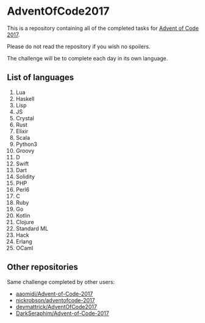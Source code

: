 # AdventOfCode2017

This is a repository containing all of the completed tasks for [Advent of Code 2017](http://adventofcode.com/).

Please do not read the repository if you wish no spoilers.

The challenge will be to complete each day in its own language.

## List of languages

1. Lua
2. Haskell
3. Lisp
4. JS
5. Crystal
6. Rust
7. Elixir
8. Scala
9. Python3
10. Groovy
11. D
12. Swift
13. Dart
14. Solidity
15. PHP
16. Perl6
17. C
18. Ruby
19. Go
20. Kotlin
21. Clojure
22. Standard ML
23. Hack
24. Erlang
25. OCaml

## Other repositories

Same challenge completed by other users:

* [aaomidi/Advent-of-Code-2017](https://github.com/aaomidi/Advent-of-Code-2017)
* [nickrobson/adventofcode-2017](https://github.com/nickrobson/adventofcode-2017)
* [devmattrick/AdventOfCode2017](https://github.com/devmattrick/AdventOfCode2017)
* [DarkSeraphim/Advent-of-Code-2017](https://github.com/DarkSeraphim/Advent-of-Code-2017)
